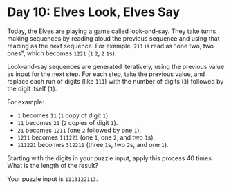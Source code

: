 # Day 10: Elves Look, Elves Say

Today, the Elves are playing a game called look-and-say. They take turns making
sequences by reading aloud the previous sequence and using that reading as the
next sequence. For example, `211` is read as "one two, two ones", which becomes
`1221` (`1` `2`, `2` `1`s).

Look-and-say sequences are generated iteratively, using the previous value as
input for the next step. For each step, take the previous value, and replace
each run of digits (like `111`) with the number of digits (`3`) followed by the
digit itself (`1`).

For example:

- `1` becomes `11` (`1` copy of digit `1`).
- `11` becomes `21` (`2` copies of digit `1`).
- `21` becomes `1211` (one `2` followed by one `1`).
- `1211` becomes `111221` (one `1`, one `2`, and two `1`s).
- `111221` becomes `312211` (three `1`s, two `2`s, and one `1`).

Starting with the digits in your puzzle input, apply this process 40 times. What
is the length of the result?

Your puzzle input is `1113122113`.
